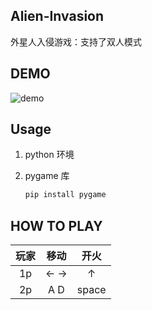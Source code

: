 ## Alien-Invasion

外星人入侵游戏：支持了双人模式

## DEMO

![demo](images\demo.gif)

## Usage

1. python 环境

2. pygame 库

   ```python
   pip install pygame
   ```

## HOW TO PLAY

| 玩家 | 移动  | 开火  |
| :--: | :---: | :---: |
|  1p  |  ← →  |   ↑   |
|  2p  | A   D | space |

